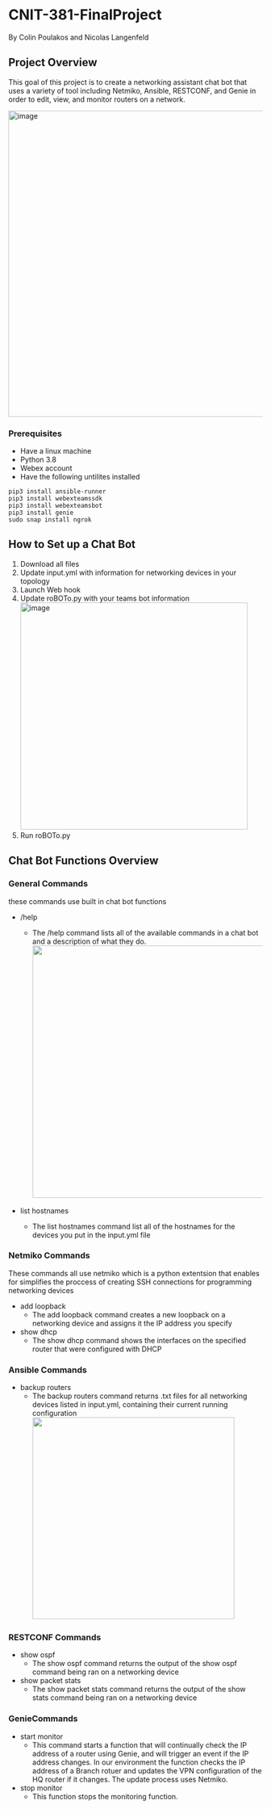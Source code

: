 # CNIT-381-FinalProject
By Colin Poulakos and Nicolas Langenfeld 

## Project Overview

This goal of this project is to create a networking assistant chat bot that uses a variety of tool including Netmiko, Ansible, RESTCONF, and Genie in order to edit, view, and monitor routers on a network. 

<img width="607" alt="image" src="https://user-images.githubusercontent.com/117847136/202242063-68fc503f-635b-4daf-9d12-a44264ae0db2.png">

### Prerequisites 
- Have a linux machine
- Python 3.8
- Webex account
- Have the following untilites installed
```
pip3 install ansible-runner
pip3 install webexteamssdk 
pip3 install webexteamsbot 
pip3 install genie
sudo snap install ngrok 
```

## How to Set up a Chat Bot

1. Download all files
2. Update input.yml with information for networking devices in your topology
3. Launch Web hook
4. Update roBOTo.py with your teams bot information <br><img width="450" alt="image" src="https://user-images.githubusercontent.com/117847136/201723318-1af10368-dbc9-4844-9fbe-9f0524048bae.png">
5. Run roBOTo.py

## Chat Bot Functions Overview
### General Commands
these commands use built in chat bot functions
- /help
  - The /help command lists all of the available commands in a chat bot and a description of what they do. <br> <img width="500" src="https://user-images.githubusercontent.com/65036456/202236798-690e22cc-aa74-4456-8a76-4cb42abe9d17.png" />


- list hostnames
  - The list hostnames command list all of the hostnames for the devices you put in the input.yml file 

### Netmiko Commands
These commands all use netmiko which is a python extentsion that enables for simplifies the proccess of creating SSH connections for programming networking devices
- add loopback
  - The add loopback command creates a new loopback on a networking device and assigns it the IP address you specify
- show dhcp
  - The show dhcp command shows the interfaces on the specified router that were configured with DHCP

### Ansible Commands
- backup routers
  - The backup routers command returns .txt files for all networking devices listed in input.yml, containing their current running configuration <br> <img width="400" src="https://user-images.githubusercontent.com/65036456/202235608-2c6f191b-83db-4aff-91fc-ac7270e4a2ca.png" />


### RESTCONF Commands
- show ospf
  - The show ospf command returns the output of the show ospf command being ran on a networking device
- show packet stats
  - The show packet stats command returns the output of the show stats command being ran on a networking device

### GenieCommands
- start monitor
  - This command starts a function that will continually check the IP address of a router using Genie, and will trigger an event if the IP address changes. In our environment the function checks the IP address of a Branch rotuer and updates the VPN configuration of the HQ router if it changes. The update process uses Netmiko. 
- stop monitor
  - This function stops the monitoring function.  
